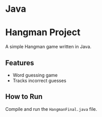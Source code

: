 # Java
# Hangman Project
A simple Hangman game written in Java.

## Features
- Word guessing game
- Tracks incorrect guesses

## How to Run
Compile and run the `HangmanFinal.java` file.
